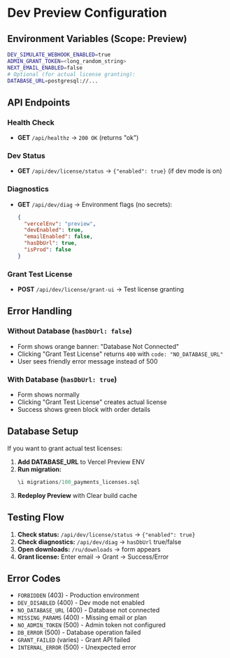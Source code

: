 # Dev Preview Configuration

## Environment Variables (Scope: Preview)

```bash
DEV_SIMULATE_WEBHOOK_ENABLED=true
ADMIN_GRANT_TOKEN=<long_random_string>
NEXT_EMAIL_ENABLED=false
# Optional (for actual license granting):
DATABASE_URL=postgresql://...
```

## API Endpoints

### Health Check
- **GET** `/api/healthz` → `200 OK` (returns "ok")

### Dev Status
- **GET** `/api/dev/license/status` → `{"enabled": true}` (if dev mode is on)

### Diagnostics
- **GET** `/api/dev/diag` → Environment flags (no secrets):
  ```json
  {
    "vercelEnv": "preview",
    "devEnabled": true,
    "emailEnabled": false,
    "hasDbUrl": true,
    "isProd": false
  }
  ```

### Grant Test License
- **POST** `/api/dev/license/grant-ui` → Test license granting

## Error Handling

### Without Database (`hasDbUrl: false`)
- Form shows orange banner: "Database Not Connected"
- Clicking "Grant Test License" returns `400` with `code: "NO_DATABASE_URL"`
- User sees friendly error message instead of 500

### With Database (`hasDbUrl: true`)
- Form shows normally
- Clicking "Grant Test License" creates actual license
- Success shows green block with order details

## Database Setup

If you want to grant actual test licenses:

1. **Add DATABASE_URL** to Vercel Preview ENV
2. **Run migration:**
   ```sql
   \i migrations/100_payments_licenses.sql
   ```
3. **Redeploy Preview** with Clear build cache

## Testing Flow

1. **Check status:** `/api/dev/license/status` → `{"enabled": true}`
2. **Check diagnostics:** `/api/dev/diag` → `hasDbUrl` true/false
3. **Open downloads:** `/ru/downloads` → form appears
4. **Grant license:** Enter email → Grant → Success/Error

## Error Codes

- `FORBIDDEN` (403) - Production environment
- `DEV_DISABLED` (400) - Dev mode not enabled
- `NO_DATABASE_URL` (400) - Database not connected
- `MISSING_PARAMS` (400) - Missing email or plan
- `NO_ADMIN_TOKEN` (500) - Admin token not configured
- `DB_ERROR` (500) - Database operation failed
- `GRANT_FAILED` (varies) - Grant API failed
- `INTERNAL_ERROR` (500) - Unexpected error
